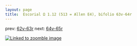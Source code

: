 ```yaml
---
layout: page
title:  Escorial Ω 1.12 (513 = Allen E4), bifolio 63v-64r
---
```


prev: [62v-63r](../62v-63r/) next: [64v-65r](../64v-65r/)



[![Linked to zoomble image](http://www.homermultitext.org/iipsrv?IIIF=/project/homer/pyramidal/deepzoom/hmt/e3bifolio/v1/E3_63v_64r.tif/full/2000,/0/default.jpg)](http://www.homermultitext.org/ict2/?urn=urn:cite2:hmt:e3bifolio.v1:E3_63v_64r)

